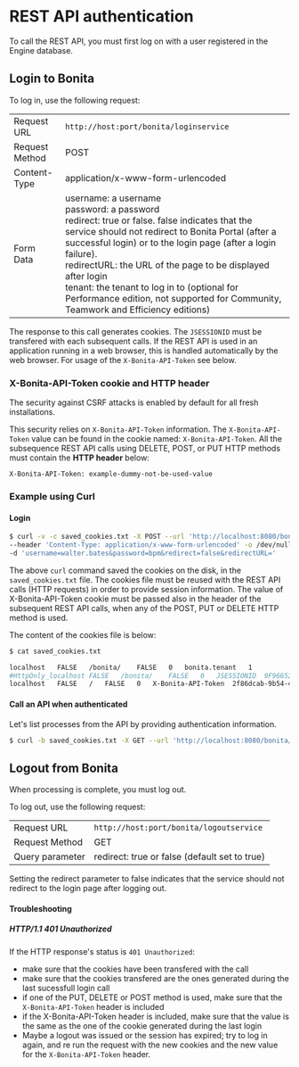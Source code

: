 # REST API authentication

To call the REST API, you must first log on with a user registered in the Engine database.

## Login to Bonita

To log in, use the following request:

|                |                                                                                                                                                                                                                                                                                                                                                                                                                                    |
| :------------- | :--------------------------------------------------------------------------------------------------------------------------------------------------------------------------------------------------------------------------------------------------------------------------------------------------------------------------------------------------------------------------------------------------------------------------------- |
| Request URL    | `http://host:port/bonita/loginservice`                                                                                                                                                                                                                                                                                                                                                                                             |
| Request Method | POST                                                                                                                                                                                                                                                                                                                                                                                                                               |
| Content-Type   | application/x-www-form-urlencoded                                                                                                                                                                                                                                                                                                                                                                                                  |
| Form Data      | username: a username<br/>password: a password <br/>redirect: true or false. false indicates that the service should not redirect to Bonita Portal (after a successful login) or to the login page (after a login failure).<br/>redirectURL: the URL of the page to be displayed after login <br/>tenant: the tenant to log in to (optional for Performance edition, not supported for Community, Teamwork and Efficiency editions) |

The response to this call generates cookies.
The `JSESSIONID` must be transfered with each subsequent calls. If the REST API is used in an application running in a web browser, this is handled automatically by the web browser.
For usage of the `X-Bonita-API-Token` see below.

### X-Bonita-API-Token cookie and HTTP header

The security against CSRF attacks is enabled by default for all fresh installations.

This security relies on `X-Bonita-API-Token` information. The `X-Bonita-API-Token` value can be found in the cookie named: `X-Bonita-API-Token`. All the subsequence REST API calls using DELETE, POST, or PUT HTTP methods must contain the **HTTP header** below:

```
X-Bonita-API-Token: example-dummy-not-be-used-value
```

### Example using Curl

#### Login

```bash
$ curl -v -c saved_cookies.txt -X POST --url 'http://localhost:8080/bonita/loginservice' \
--header 'Content-Type: application/x-www-form-urlencoded' -o /dev/null \
-d 'username=walter.bates&password=bpm&redirect=false&redirectURL='
```

The above `curl` command saved the cookies on the disk, in the `saved_cookies.txt` file.
The cookies file must be reused with the REST API calls (HTTP requests) in order to provide session information.
The value of X-Bonita-API-Token cookie must be passed also in the header of the subsequent REST API calls, when any of the POST, PUT or DELETE HTTP method is used.

The content of the cookies file is below:

```bash
$ cat saved_cookies.txt

localhost	FALSE	/bonita/	FALSE	0	bonita.tenant	1
#HttpOnly_localhost	FALSE	/bonita/	FALSE	0	JSESSIONID	9F9665280B367259AC421378B69C3244
localhost	FALSE	/	FALSE	0	X-Bonita-API-Token	2f86dcab-9b54-45e6-8eb1-f82c2a2f8e25
```

#### Call an API when authenticated

Let's list processes from the API by providing authentication information.

```bash
$ curl -b saved_cookies.txt -X GET --url 'http://localhost:8080/bonita/API/bpm/process?c=100&p=0'
```

## Logout from Bonita

When processing is complete, you must log out.

To log out, use the following request:

|                 |                                               |
| :-------------- | :-------------------------------------------- |
| Request URL     | `http://host:port/bonita/logoutservice`       |
| Request Method  | GET                                           |
| Query parameter | redirect: true or false (default set to true) |

Setting the redirect parameter to false indicates that the service should not redirect to the login page after logging out.

#### Troubleshooting

##### HTTP/1.1 401 Unauthorized

If the HTTP response's status is `401 Unauthorized`:

- make sure that the cookies have been transfered with the call
- make sure that the cookies transfered are the ones generated during the last sucessfull login call
- if one of the PUT, DELETE or POST method is used, make sure that the `X-Bonita-API-Token` header is included
- if the X-Bonita-API-Token header is included, make sure that the value is the same as the one of the cookie generated during the last login
- Maybe a logout was issued or the session has expired; try to log in again, and re run the request with the new cookies and the new value for the `X-Bonita-API-Token` header.

